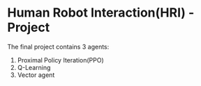 # Human Robot Interaction(HRI) -Project

The final project contains 3 agents: 

1. Proximal Policy Iteration(PPO)
2. Q-Learning
3. Vector agent



